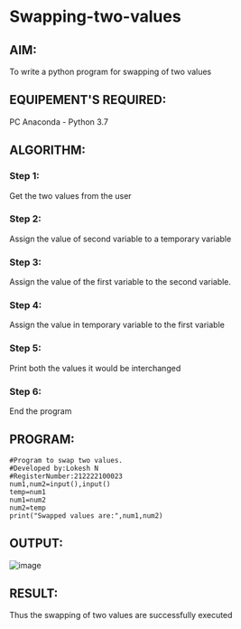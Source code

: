 # Swapping-two-values
## AIM:
To write a python program for swapping of two values
## EQUIPEMENT'S REQUIRED: 
PC
Anaconda - Python 3.7
## ALGORITHM: 
### Step 1:
Get the two values from the user
### Step 2: 
Assign the value of second variable to a temporary variable 
### Step 3: 
Assign the value of the first variable to the second variable.
### Step 4:  
Assign the value in temporary variable to the first variable
### Step 5: 
Print both the values it would be interchanged
### Step 6: 
End the program
## PROGRAM:
```
#Program to swap two values.
#Developed by:Lokesh N 
#RegisterNumber:212222100023
num1,num2=input(),input()
temp=num1
num1=num2
num2=temp
print("Swapped values are:",num1,num2)
```

## OUTPUT:
![image](https://user-images.githubusercontent.com/119393019/225224918-37f1e41c-5974-46d0-a325-0387884934bf.png)


## RESULT:
Thus the swapping of two values are successfully executed



